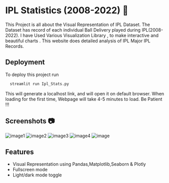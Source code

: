
# IPL Statistics (2008-2022) 🏏

This Project is all about the Visual Representation of IPL Dataset.
The Dataset has record of each individual Ball Delivery played during IPL(2008-2022).
I have Used Various Visualization Library , to make interactive and beautiful charts . This website does detailed analysis of IPL Major IPL Records. 


## Deployment

To deploy this project run

```bash
  streamlit run Ipl_Stats.py
```
This will generate a localhost link, and will open it on default browser. When loading for the first time, Webpage will take 4-5 minutes to load.
Be Patient !!!


## Screenshots 📷

![image1](https://github.com/ani02mesh/IPL-Statistics/assets/79630202/e4281fc1-fe3b-4122-88e0-05979c13c62d)
![image2](https://github.com/ani02mesh/IPL-Statistics/assets/79630202/ea71a9ae-c625-410a-adbc-c769c5994009)
![image3](https://github.com/ani02mesh/IPL-Statistics/assets/79630202/14c7cb7a-e6ba-4fda-ad9b-b9498e2c6c9d)
![image4](https://github.com/ani02mesh/IPL-Statistics/assets/79630202/e3ca9ad1-9826-4f1c-b271-f140ee2d407b)
![image](https://github.com/ani02mesh/IPL-Statistics/assets/79630202/803bb44e-c396-4456-a649-034bc448afff)







## Features

- Visual Representation using Pandas,Matplotlib,Seaborn & Plotly
- Fullscreen mode
- Light/dark mode toggle

